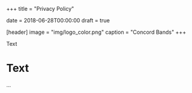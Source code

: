 +++
title = "Privacy Policy"

date = 2018-06-28T00:00:00
draft = true

[header]
 image = "img/logo_color.png"
 caption = "Concord Bands"
+++

Text
# Text
...

